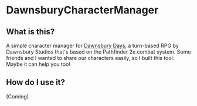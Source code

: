 # DawnsburyCharacterManager

## What is this?
A simple character manager for [Dawnsbury Days](https://store.steampowered.com/app/2693730/Dawnsbury_Days/), a turn-based RPG by Dawnsbury Studios that's based on the Pathfinder 2e combat system.
Some friends and I wanted to share our characters easily, so I built this tool. Maybe it can help you too!

## How do I use it?
(Coming)
